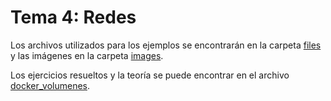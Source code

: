 # Tema 4: Redes


Los archivos utilizados para los ejemplos se encontrarán en la carpeta [files](./files/) y las imágenes en la carpeta [images](./images).

Los ejercicios resueltos y la teoría se puede encontrar en el archivo [docker_volumenes](./docker_redes.md).